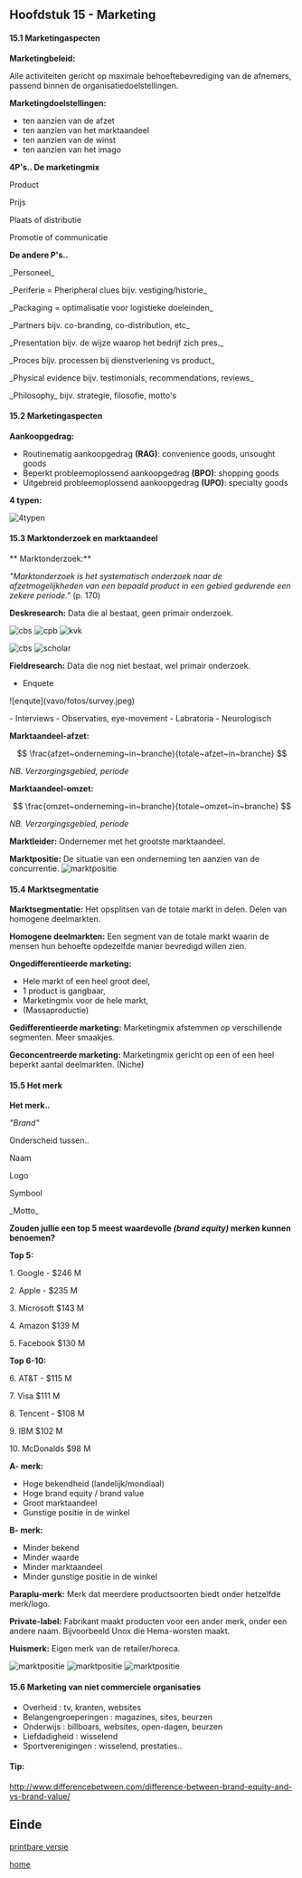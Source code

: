 ## Hoofdstuk 15 - Marketing


#### 15.1 Marketingaspecten


**Marketingbeleid:**

Alle activiteiten gericht op maximale behoeftebevrediging van de afnemers, passend binnen de organisatiedoelstellingen.


**Marketingdoelstellingen:**
- ten aanzien van de afzet
- ten aanzien van het marktaandeel
- ten aanzien van de winst
- ten aanzien van het imago


**4P's.. De marketingmix**

<p class="fragment fade-left">Product<p>
<p class="fragment fade-left">Prijs</p>
<p class="fragment fade-left">Plaats of distributie</p>
<p class="fragment fade-left">Promotie of communicatie</p>


**De andere P's..**
<p class="fragment current-visible">_Personeel_<p>
<p class="fragment current-visible">_Periferie = Pheripheral clues bijv. vestiging/historie_<p>
<p class="fragment current-visible">_Packaging = optimalisatie voor logistieke doeleinden_<p>
<p class="fragment current-visible">_Partners bijv. co-branding, co-distribution, etc_<p>
<p class="fragment current-visible">_Presentation bijv. de wijze waarop het bedrijf zich pres._<p>
<p class="fragment current-visible">_Proces bijv. processen bij dienstverlening vs product_<p>
<p class="fragment current-visible">_Physical evidence bijv. testimonials, recommendations, reviews_<p>
<p class="fragment current-visible">_Philosophy_ bijv. strategie, filosofie, motto's<p>



#### 15.2 Marketingaspecten


**Aankoopgedrag:**

- Routinematig aankoopgedrag **(RAG)**: convenience goods,  unsought goods
- Beperkt probleemoplossend aankoopgedrag **(BPO)**: shopping goods
- Uitgebreid probleemoplossend aankoopgedrag **(UPO)**: specialty goods


**4 typen:**

![4typen](vavo/fotos/4-Types-of-consumer-products.png)



#### 15.3 Marktonderzoek en marktaandeel


** Marktonderzoek:**

_"Marktonderzoek is het systematisch onderzoek naar de afzetmogelijkheden van een bepaald product in een gebied gedurende een zekere periode."_ (p. 170)


**Deskresearch:**
Data die al bestaat, geen primair onderzoek.

![cbs](vavo/fotos/cbs.png) ![cpb](vavo/fotos/cpb.png) ![kvk](vavo/fotos/kvk.jpeg) 

![cbs](vavo/fotos/fitvak.png) ![scholar](vavo/fotos/google-scholar.png)


**Fieldresearch:**
Data die nog niet bestaat, wel primair onderzoek.
- Enquete
<p class="fragment fade-up">![enqute](vavo/fotos/survey.jpeg)</p>
- Interviews
- Observaties, eye-movement
- Labratoria
- Neurologisch


**Marktaandeel-afzet:**

$$ \frac{afzet~onderneming~in~branche}{totale~afzet~in~branche} $$

_NB. Verzorgingsgebied, periode_


**Marktaandeel-omzet:**

$$ \frac{omzet~onderneming~in~branche}{totale~omzet~in~branche} $$

_NB. Verzorgingsgebied, periode_


**Marktleider:** Ondernemer met het grootste marktaandeel.


**Marktpositie:** De situatie van een onderneming ten aanzien van de concurrentie.
![marktpositie](vavo/fotos/marktpositie.png)



#### 15.4 Marktsegmentatie


**Marktsegmentatie:** Het opsplitsen van de totale markt in delen. Delen van homogene deelmarkten.

**Homogene deelmarkten:** Een segment van de totale markt waarin de mensen hun behoefte opdezelfde manier bevredigd willen zien. 


**Ongedifferentieerde marketing:** 
- Hele markt of een heel groot deel,
- 1 product is gangbaar,  
- Marketingmix voor de hele markt,
- (Massaproductie)


**Gedifferentieerde marketing:** Marketingmix afstemmen op verschillende segmenten. Meer smaakjes.


**Geconcentreerde marketing:** Marketingmix gericht op een of een heel beperkt aantal deelmarkten. (Niche)



#### 15.5 Het merk


**Het merk..**

_"Brand"_

Onderscheid tussen..

<p class="fragment fade-left">Naam</P>
<p class="fragment fade-left">Logo</P> 
<p class="fragment fade-left">Symbool</P>
<p class="fragment fade-left">_Motto_</P>


**Zouden jullie een top 5 meest waardevolle _(brand equity)_ merken kunnen benoemen?**


**Top 5:**
<p class="fragment fade-down">1. Google - $246 M</P>
<p class="fragment fade-down">2. Apple - $235 M</P>
<p class="fragment fade-down">3. Microsoft $143 M</P>
<p class="fragment fade-down">4. Amazon $139 M</P>
<p class="fragment fade-down">5. Facebook $130 M</P>


**Top 6-10:**
<p class="fragment fade-down">6. AT&T - $115 M</P>
<p class="fragment fade-down">7. Visa $111 M</P>
<p class="fragment fade-down">8. Tencent - $108 M</P>
<p class="fragment fade-down">9. IBM $102 M</P>
<p class="fragment fade-down">10. McDonalds $98 M</P>


**A- merk:**
- Hoge bekendheid (landelijk/mondiaal)
- Hoge brand equity / brand value
- Groot marktaandeel
- Gunstige positie in de winkel


**B- merk:**
- Minder bekend
- Minder waarde
- Minder marktaandeel
- Minder gunstige positie in de winkel


**Paraplu-merk:** Merk dat meerdere productsoorten biedt onder hetzelfde merk/logo. 

**Private-label:** Fabrikant maakt producten voor een ander merk, onder een andere naam. Bijvoorbeeld Unox die Hema-worsten maakt.

**Huismerk:** Eigen merk van de retailer/horeca.


![marktpositie](vavo/fotos/perla.jpeg)
![marktpositie](vavo/fotos/ei-vd-duivel.jpeg)
![marktpositie](vavo/fotos/samsung.jpeg)


#### 15.6 Marketing van niet commerciele organisaties


- Overheid : tv, kranten, websites
- Belangengroeperingen : magazines, sites, beurzen
- Onderwijs : billboars, websites, open-dagen, beurzen
- Liefdadigheid : wisselend
- Sportverenigingen : wisselend, prestaties..


#### Tip:
http://www.differencebetween.com/difference-between-brand-equity-and-vs-brand-value/



## Einde

[printbare versie](havo_hfd15.html?print-pdf)

[home](index.html)